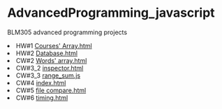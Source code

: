 # AdvancedProgramming_javascript
BLM305 advanced programming projects 


<li>
HW#1
<a href= "https://alaamarawi.github.io/AdvancedProgramming_javascript/Courses'%20Array.html">Courses' Array.html </a>
</li>
<li>
HW#2
<a href= "https://alaamarawi.github.io/AdvancedProgramming_javascript/HW2/Database.html">Database.html </a>
</li>
<li>
CW#2
<a href= "https://alaamarawi.github.io/AdvancedProgramming_javascript/Words'%20array.html">Words' array.html </a>
</li>
<li>
CW#3_2
<a href= "https://alaamarawi.github.io/AdvancedProgramming_javascript/CW3/2/inspector.html">inspector.html </a>
</li>
<li>
CW#3_3
<a href= "https://alaamarawi.github.io/AdvancedProgramming_javascript/CW3/3/range_sum.js">range_sum.js </a>
</li>
<li>
CW#4
<a href= "https://alaamarawi.github.io/AdvancedProgramming_javascript/CW4/index.html">index.html</a>
</li>
<li>
CW#5
<a href= "https://alaamarawi.github.io/AdvancedProgramming_javascript/CW5/file%20compare.html">file compare.html</a>
</li>

<li>
CW#6
<a href= "https://alaamarawi.github.io/AdvancedProgramming_javascript/CW6/timing.html">timing.html</a>
</li>
